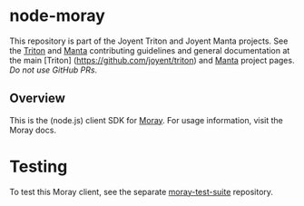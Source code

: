 <!--
    This Source Code Form is subject to the terms of the Mozilla Public
    License, v. 2.0. If a copy of the MPL was not distributed with this
    file, You can obtain one at http://mozilla.org/MPL/2.0/.
-->

<!--
    Copyright (c) 2016, Joyent, Inc.
-->

# node-moray

This repository is part of the Joyent Triton and Joyent Manta projects. See the
[Triton](https://github.com/joyent/triton/blob/master/CONTRIBUTING.md) and
[Manta](https://github.com/joyent/manta/blob/master/CONTRIBUTING.md)
contributing guidelines and general documentation at the main [Triton]
(https://github.com/joyent/triton) and [Manta](http://github.com/joyent/manta)
project pages. *Do not use GitHub PRs*.


## Overview

This is the (node.js) client SDK for [Moray](https://github.com/joyent/moray).
For usage information, visit the Moray docs.


# Testing

To test this Moray client, see the separate
[moray-test-suite](https://github.com/joyent/moray-test-suite) repository.
